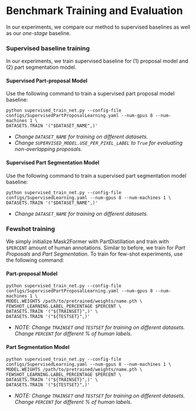 # Benchmark Training and Evaluation

In our experiments, we compare our method to supervised baselines as well as our *one-stage* baseline. 

### Supervised baseline training 
In our experiments, we train supervised baseline for (1) proposal model and (2) part segmentation model. 

#### Supervised Part-proposal Model
Use the following command to train a supervised part proposal model baseline:

```
python supervised_train_net.py --config-file configs/SupervisedPartProposalLearning.yaml --num-gpus 8 --num-machines 1 \
DATASETS.TRAIN '("$DATASET_NAME",)' 
```
- *Change `DATASET_NAME` for training on different datasets.*
- *Change `SUPERVISED_MODEL.USE_PER_PIXEL_LABEL` to `True` for evaluating non-overlapping proposals.* 

#### Supervised Part Segmentation Model
Use the following command to train a supervised part segmentation model baseline:

```
python supervised_train_net.py --config-file configs/SupervisedLearning.yaml --num-gpus 8 --num-machines 1 \
DATASETS.TRAIN '("$DATASET_NAME",)' 
```
- *Change `DATASET_NAME` for training on different datasets.*

### Fewshot training 

We simply initialize Mask2Former with PartDistillation and train with `$PERCENT` amount of human annotations. Similar to before, we train for *Part Proposals* and *Part Segmentation*. To train for few-shot experiments, use the following command:

#### Part-proposal Model
```
python supervised_train_net.py --config-file configs/SupervisedPartProposalLearning.yaml --num-gpus 8 --num-machines 1 \
MODEL.WEIGHTS /path/to/pretrained/weights/name.pth \
FEWSHOT_LEARNING.LABEL_PERCENTAGE $PERCENT \
DATASETS.TRAIN '("${TRAINSET}",)' \
DATASETS.TRAIN '("${TESTSET}",)' 
```
- *NOTE: Change `TRAINSET` and `TESTSET` for training on different datasets. Change `PERCENT` for different % of human labels.*

#### Part Segmentation Model
```
python supervised_train_net.py --config-file configs/SupervisedLearning.yaml --num-gpus 8 --num-machines 1 \
MODEL.WEIGHTS /path/to/pretrained/weights/name.pth \
FEWSHOT_LEARNING.LABEL_PERCENTAGE $PERCENT \
DATASETS.TRAIN '("${TRAINSET}",)' \
DATASETS.TRAIN '("${TESTSET}",)' 
```
- *NOTE: Change `TRAINSET` and `TESTSET` for training on different datasets. Change `PERCENT` for different % of human labels.*

